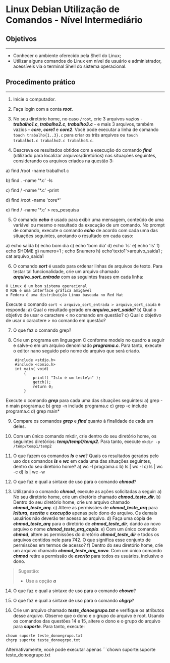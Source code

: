 # Linux Debian Utilização de Comandos - Nível Intermediário

## Objetivos

---

- Conhecer o ambiente oferecido pela Shell do Linux;
- Utilizar alguns comandos do Linux em nível de usuário e administrador, acessíveis via o terminal Shell do sistema operacional.

## Procedimento prático

---

1. Inicie o computador.

2. Faça login com a conta ***root***.

3. No seu diretório home, no caso ```/root```, crie 3 arquivos vazios - ***trabalho1.c***, ***trabalho2.c***, ***trabalho3.c*** - e mais 3 arquivos, também vazios - ***core***, ***core1*** e ***core2***. Você pode executar a linha de comando ```touch trabalho{1..3}.c``` para criar os três arquivos ou ```touch trabalho1.c trabalho2.c trabalho3.c```.

4. Descreva os resultados obtidos com a execução do comando ***find*** (utilizado para localizar arquivos/diretórios) nas situações seguintes, considerando os arquivos criados na questão 3:

a) find /root -name trabalho1.c

b) find . -name '*.c' -ls

c) find / -name '*.c' -print

d) find /root -name 'core*'

e) find / -name '*.c' > res_pesquisa

5. O comando ***echo*** é usado para exibir uma mensagem, conteúdo de uma variável ou mesmo o resultado da execução de um comando. No prompt de comando, execute o comando ***echo*** de acordo com cada uma das situações seguintes, anotando o resultado em cada caso:

a) echo saída
b) echo bom dia
c) echo 'bom dia'
d) echo \`ls\`
e) echo 'ls'
f) echo $HOME
g) numero=1 ; echo $numero
h) echo'texto1'>arquivo_saida1 ; cat arquivo_saida1

6. O comando ***sort*** é usado para ordenar linhas de arquivos de texto. Para testar tal funcionalidade, crie um arquivo chamado ***arquivo_sort_entrada*** com as seguintes frases em cada linha:

```
O Linux é um bom sistema operacional
O KDE é uma interface gráfica amigável
o Fedora é uma distribuição Linux baseada no Red Hat
```

Execute o comando ```sort < arquivo_sort_entrada > arquivo_sort_saida``` e responda:
a) Qual o resultado gerado em ***arquivo_sort_saida***?
b) Qual o objetivo de usar o caractere < no comando em questão?
c) Qual o objetivo de usar o caractere > no comando em questão?

7. O que faz o comando grep?

8. Crie um programa em linguagem C conforme modelo no quadro a seguir e salve-o em um arquivo denominado ***programa.c***. Para tanto, execute o editor nano seguido pelo nome do arquivo que será criado.

```
    #include <stdio.h>
    #include <conio.h>
    int main( void)
        {
            printf( "Isto é um teste\n" );
            getch();
            return 0;
        }
```

Execute o comando ***grep*** para cada uma das situações seguintes:
a) grep -n main programa.c
b) grep -n include programa.c
c) grep -c include programa.c
d) grep main*

9. Compare os comandos ***grep*** e ***find*** quanto à finalidade de cada um deles.

10. Com um único comando mkdir, crie dentro do seu diretório home, os seguintes diretórios: ***temp/temp1/temp2***. Para tanto, execute ```mkdir -p /temp/temp1/temp2```

11. O que fazem os comandos ***ls*** e ***wc***? Quais os resultados gerados pelo uso dos comandos ***ls*** e ***wc*** em cada uma das situações seguintes, dentro do seu diretório home?
a) wc -l programa.c
b) ls | wc -l
c) ls | wc -c
d) ls | wc -w

12. O que faz e qual a sintaxe de uso para o comando ***chmod***?

13. Utilizando o comando ***chmod***, execute as ações solicitadas a seguir:
a) No seu diretório home, crie um diretório chamado ***chmod_teste_dir***.
b) Dentro do seu diretório home, crie um arquivo chamado ***chmod_teste_arq***.
c) Altere as permissões de ***chmod_teste_arq*** para ***leitura***, ***escrita*** e ***execução*** apenas pelo dono do arquivo. Os demais usuários não deverão ter acesso ao arquivo.
d) Faça uma cópia de ***chmod_teste_arq*** para o diretório de ***chmod_teste_dir***, dando ao novo arquivo o nome ***chmod_teste_arq_copia***.
e) Com um único comando ***chmod***, altere as permissões do diretório ***chmod_teste_dir*** e todos os arquivos contidos nele para 742. O que significa esse conjunto de permissões em termos de acesso?
f) Dentro do seu diretório home, crie um arquivo chamado ***chmod_teste_arq_novo***. Com um único comando ***chmod*** retire a permissão de ***escrita*** para todos os usuários, inclusive o dono.

> Sugestão:
>   - Use a opção ***a***

14. O que faz e qual a sintaxe de uso para o comando ***chown***?

15. O que faz e qual a sintaxe de uso para o comando ***chgrp***?

16. Crie um arquivo chamado ***teste_donoegrupo.txt*** e verifique os atributos desse arquivo. Observe que o dono e o grupo do arquivo é root. Usando os comandos das questões 14 e 15, altere o dono e o grupo do arquivo para ***suporte***. Para tanto, execute:

```
chown suporte teste_donoegrupo.txt
chgrp suporte teste_donoegrpo.txt
```

Alternativamente, você pode executar apenas ```chown suporte:suporte teste_donoegrupo.txt
